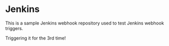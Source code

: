 # Jenkins
This is a sample Jenkins webhook repository used to test Jenkins webhook triggers.

Triggering it for the 3rd time!
